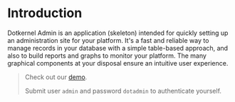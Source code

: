 # Introduction

Dotkernel Admin is an application (skeleton) intended for quickly setting up an administration site for your platform.
It's a fast and reliable way to manage records in your database with a simple table-based approach, and also to build reports and graphs to monitor your platform.
The many graphical components at your disposal ensure an intuitive user experience.

> Check out our [demo](https://admin5.dotkernel.net/).
> 
> Submit user `admin` and password `dotadmin` to authenticate yourself.
